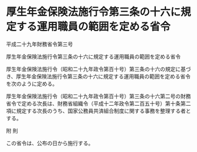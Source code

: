 # 厚生年金保険法施行令第三条の十六に規定する運用職員の範囲を定める省令

平成二十九年財務省令第三号

厚生年金保険法施行令第三条の十六に規定する運用職員の範囲を定める省令

厚生年金保険法施行令（昭和二十九年政令第百十号）第三条の十六の規定に基づき、厚生年金保険法施行令第三条の十六に規定する運用職員の範囲を定める省令を次のように定める。

厚生年金保険法施行令（昭和二十九年政令第百十号）第三条の十六第二号の財務省令で定める次長は、財務省組織令（平成十二年政令第二百五十号）第十条第二項に規定する次長のうち、国家公務員共済組合制度に関する事務を整理する者とする。

附 則

この省令は、公布の日から施行する。
